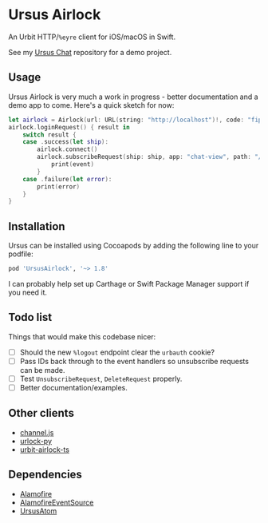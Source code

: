 # Ursus Airlock

An Urbit HTTP/`%eyre` client for iOS/macOS in Swift.

See my [Ursus Chat](https://github.com/dclelland/UrsusChat) repository for a demo project.

## Usage

Ursus Airlock is very much a work in progress - better documentation and a demo app to come. Here's a quick sketch for now:

```swift
let airlock = Airlock(url: URL(string: "http://localhost")!, code: "fipfes-fipfes-fipfes-fipfes")
airlock.loginRequest() { result in
    switch result {
    case .success(let ship):
        airlock.connect()
        airlock.subscribeRequest(ship: ship, app: "chat-view", path: "/primary") { event in
            print(event)
        }
    case .failure(let error):
        print(error)
    }
}
```

## Installation

Ursus can be installed using Cocoapods by adding the following line to your podfile:

```ruby
pod 'UrsusAirlock', '~> 1.8'
```

I can probably help set up Carthage or Swift Package Manager support if you need it.

## Todo list

Things that would make this codebase nicer:

- [ ] Should the new `%logout` endpoint clear the `urbauth` cookie?
- [ ] Pass IDs back through to the event handlers so unsubscribe requests can be made.
- [ ] Test `UnsubscribeRequest`, `DeleteRequest` properly.
- [ ] Better documentation/examples.

## Other clients

- [channel.js](https://github.com/urbit/urbit/blob/master/pkg/arvo/app/launch/js/channel.js)
- [urlock-py](https://github.com/baudtack/urlock-py)
- [urbit-airlock-ts](https://github.com/liam-fitzgerald/urbit-airlock-ts)

## Dependencies

- [Alamofire](https://github.com/Alamofire/Alamofire)
- [AlamofireEventSource](https://github.com/dclelland/AlamofireEventSource)
- [UrsusAtom](https://github.com/dclelland/UrsusAtom)
